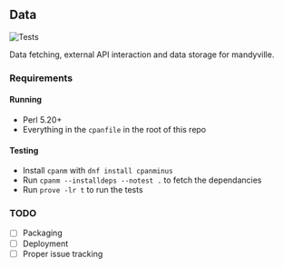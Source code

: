 ## Data

![Tests](https://github.com/sirgraystar/mandyville-data/actions/workflows/test.yml/badge.svg)

Data fetching, external API interaction and data storage for mandyville.

### Requirements

#### Running
* Perl 5.20+
* Everything in the `cpanfile` in the root of this repo

#### Testing
* Install `cpanm` with `dnf install cpanminus`
* Run `cpanm --installdeps --notest .` to fetch the dependancies
* Run `prove -lr t` to run the tests

### TODO

* [ ] Packaging
* [ ] Deployment
* [ ] Proper issue tracking
